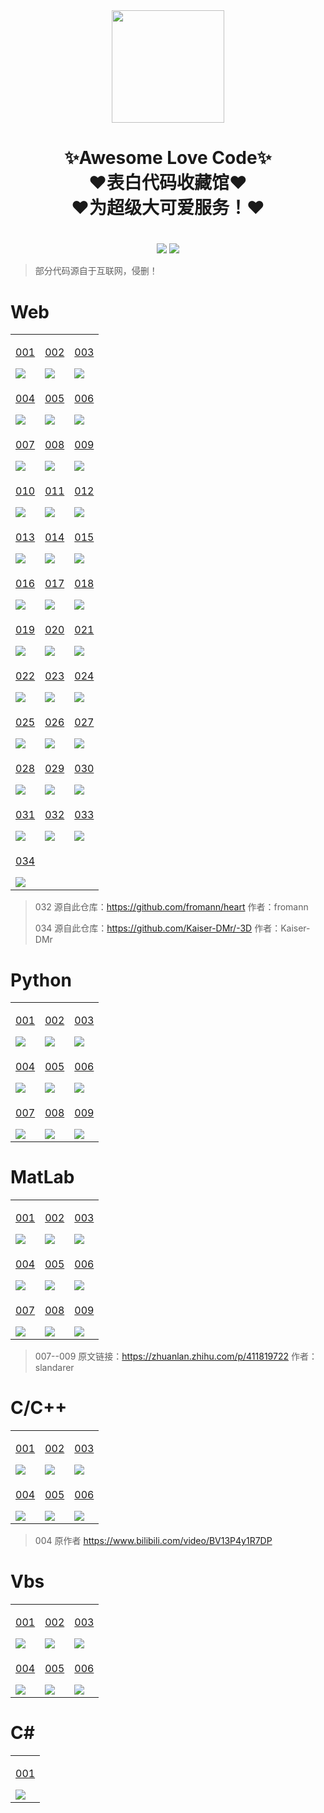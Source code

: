 <div align="center">
    <img  width=180 src="https://cdn.jsdelivr.net/gh/da-keai/Awesome-Love-Code/assets/logo.png"/>
    <h1>✨Awesome Love Code✨<br>❤️表白代码收藏馆❤️<br>❤️为超级大可爱服务！❤️</h1> 
     <h1></h1> 
</div>

<p align="center">
    <img src="https://img.shields.io/github/stars/da-keai/Awesome-Love-Code">
    <img src="https://img.shields.io/badge/License-MIT-green">
</p>

> 部分代码源自于互联网，侵删！

# Web

<table align="center">
    <!-- 第一行 -->
    <tr>
    <td valign="top">
        <a target="_blank" href="https://da-keai.github.io/Awesome-Love-Code/Web/001">
            <p align="center">001</p>
            <img src="https://cdn.jsdelivr.net/gh/da-keai/Awesome-Love-Code/assets/img/web/001.jpg"/>
        </a>
    </td>
    <td valign="top">
        <a target="_blank" href="https://da-keai.github.io/Awesome-Love-Code/Web/002">
            <p align="center">002</p>
            <img src="https://cdn.jsdelivr.net/gh/da-keai/Awesome-Love-Code/assets/img/web/002.jpg"/>
        </a>
    </td>
    <td valign="top">
        <a target="_blank" href="https://da-keai.github.io/Awesome-Love-Code/Web/003">
            <p align="center">003</p>
            <img src="https://cdn.jsdelivr.net/gh/da-keai/Awesome-Love-Code/assets/img/web/003.jpg"/>
        </a>
    </td>
    </tr>
    <!-- 第二行 -->
    <tr>
    <td valign="top">
        <a target="_blank" href="https://da-keai.github.io/Awesome-Love-Code/Web/004">
            <p align="center">004</p>
            <img src="https://cdn.jsdelivr.net/gh/da-keai/Awesome-Love-Code/assets/img/web/004.jpg"/>
        </a>
    </td>
    <td valign="top">
        <a target="_blank" href="https://da-keai.github.io/Awesome-Love-Code/Web/005">
            <p align="center">005</p>
            <img src="https://cdn.jsdelivr.net/gh/da-keai/Awesome-Love-Code/assets/img/web/005.jpg"/>
        </a>
    </td>
    <td valign="top">
        <a target="_blank" href="https://da-keai.github.io/Awesome-Love-Code/Web/006">
            <p align="center">006</p>
            <img src="https://cdn.jsdelivr.net/gh/da-keai/Awesome-Love-Code/assets/img/web/006.jpg"/>
        </a>
    </td>
    </tr>
    <!-- 第三行 -->
    <tr>
    <td valign="top">
        <a target="_blank" href="https://da-keai.github.io/Awesome-Love-Code/Web/007">
            <p align="center">007</p>
            <img src="https://cdn.jsdelivr.net/gh/da-keai/Awesome-Love-Code/assets/img/web/007.jpg"/>
        </a>
    </td>
    <td valign="top">
        <a target="_blank" href="https://da-keai.github.io/Awesome-Love-Code/Web/008">
            <p align="center">008</p>
            <img src="https://cdn.jsdelivr.net/gh/da-keai/Awesome-Love-Code/assets/img/web/008.jpg"/>
        </a>
    </td>
    <td valign="top">
        <a target="_blank" href="https://da-keai.github.io/Awesome-Love-Code/Web/009">
            <p align="center">009</p>
            <img src="https://cdn.jsdelivr.net/gh/da-keai/Awesome-Love-Code/assets/img/web/009.jpg"/>
        </a>
    </td>
    </tr>
    <!-- 第四行 -->
    <tr>
    <td valign="top">
        <a target="_blank" href="https://da-keai.github.io/Awesome-Love-Code/Web/010">
            <p align="center">010</p>
            <img src="https://cdn.jsdelivr.net/gh/da-keai/Awesome-Love-Code/assets/img/web/010.jpg"/>
        </a>
    </td>
    <td valign="top">
        <a target="_blank" href="https://da-keai.github.io/Awesome-Love-Code/Web/011">
            <p align="center">011</p>
            <img src="https://cdn.jsdelivr.net/gh/da-keai/Awesome-Love-Code/assets/img/web/011.jpg"/>
        </a>
    </td>
    <td valign="top">
        <a target="_blank" href="https://da-keai.github.io/Awesome-Love-Code/Web/012">
            <p align="center">012</p>
            <img src="https://cdn.jsdelivr.net/gh/da-keai/Awesome-Love-Code/assets/img/web/012.jpg"/>
        </a>
    </td>
    </tr>
    <!-- 第五行 -->
    <tr>
    <td valign="top">
        <a target="_blank" href="https://da-keai.github.io/Awesome-Love-Code/Web/013">
            <p align="center">013</p>
            <img src="https://cdn.jsdelivr.net/gh/da-keai/Awesome-Love-Code/assets/img/web/013.jpg"/>
        </a>
    </td>
    <td valign="top">
        <a target="_blank" href="https://da-keai.github.io/Awesome-Love-Code/Web/014">
            <p align="center">014</p>
            <img src="https://cdn.jsdelivr.net/gh/da-keai/Awesome-Love-Code/assets/img/web/014.jpg"/>
        </a>
    </td>
    <td valign="top">
        <a target="_blank" href="https://da-keai.github.io/Awesome-Love-Code/Web/015">
            <p align="center">015</p>
            <img src="https://cdn.jsdelivr.net/gh/da-keai/Awesome-Love-Code/assets/img/web/015.jpg"/>
        </a>
    </td>
    </tr>
    <!-- 第六行 -->
    <tr>
    <td valign="top">
        <a target="_blank" href="https://da-keai.github.io/Awesome-Love-Code/Web/016">
            <p align="center">016</p>
            <img src="https://cdn.jsdelivr.net/gh/da-keai/Awesome-Love-Code/assets/img/web/016.jpg"/>
        </a>
    </td>
    <td valign="top">
        <a target="_blank" href="https://da-keai.github.io/Awesome-Love-Code/Web/017">
            <p align="center">017</p>
            <img src="https://cdn.jsdelivr.net/gh/da-keai/Awesome-Love-Code/assets/img/web/017.jpg"/>
        </a>
    </td>
    <td valign="top">
        <a target="_blank" href="https://da-keai.github.io/Awesome-Love-Code/Web/018">
            <p align="center">018</p>
            <img src="https://cdn.jsdelivr.net/gh/da-keai/Awesome-Love-Code/assets/img/web/018.jpg"/>
        </a>
    </td>
    </tr>
    <!-- 第七行 -->
    <tr>
    <td valign="top">
        <a target="_blank" href="https://da-keai.github.io/Awesome-Love-Code/Web/019">
            <p align="center">019</p>
            <img src="https://cdn.jsdelivr.net/gh/da-keai/Awesome-Love-Code/assets/img/web/019.jpg"/>
        </a>
    </td>
    <td valign="top">
        <a target="_blank" href="https://da-keai.github.io/Awesome-Love-Code/Web/020">
            <p align="center">020</p>
            <img src="https://cdn.jsdelivr.net/gh/da-keai/Awesome-Love-Code/assets/img/web/020.jpg"/>
        </a>
    </td>
    <td valign="top">
        <a target="_blank" href="https://da-keai.github.io/Awesome-Love-Code/Web/021">
            <p align="center">021</p>
            <img src="https://cdn.jsdelivr.net/gh/da-keai/Awesome-Love-Code/assets/img/web/021.jpg"/>
        </a>
    </td>
    </tr>
    <!-- 第八行 -->
    <tr>
    <td valign="top">
        <a target="_blank" href="https://da-keai.github.io/Awesome-Love-Code/Web/022">
            <p align="center">022</p>
            <img src="https://cdn.jsdelivr.net/gh/da-keai/Awesome-Love-Code/assets/img/web/022.jpg"/>
        </a>
    </td>
    <td valign="top">
        <a target="_blank" href="https://da-keai.github.io/Awesome-Love-Code/Web/023">
            <p align="center">023</p>
            <img src="https://cdn.jsdelivr.net/gh/da-keai/Awesome-Love-Code/assets/img/web/023.jpg"/>
        </a>
    </td>
    <td valign="top">
        <a target="_blank" href="https://da-keai.github.io/Awesome-Love-Code/Web/024">
            <p align="center">024</p>
            <img src="https://cdn.jsdelivr.net/gh/da-keai/Awesome-Love-Code/assets/img/web/024.jpg"/>
        </a>
    </td>
    </tr>
    <!-- 第九行 -->
    <tr>
    <td valign="top">
        <a target="_blank" href="https://da-keai.github.io/Awesome-Love-Code/Web/025">
            <p align="center">025</p>
            <img src="https://cdn.jsdelivr.net/gh/da-keai/Awesome-Love-Code/assets/img/web/025.jpg"/>
        </a>
    </td>
    <td valign="top">
        <a target="_blank" href="https://da-keai.github.io/Awesome-Love-Code/Web/026">
            <p align="center">026</p>
            <img src="https://cdn.jsdelivr.net/gh/da-keai/Awesome-Love-Code/assets/img/web/026.jpg"/>
        </a>
    </td>
    <td valign="top">
        <a target="_blank" href="https://da-keai.github.io/Awesome-Love-Code/Web/027">
            <p align="center">027</p>
            <img src="https://cdn.jsdelivr.net/gh/da-keai/Awesome-Love-Code/assets/img/web/027.jpg"/>
        </a>
    </td>
    </tr>
    <!-- 第十行 -->
    <tr>
    <td valign="top">
        <a target="_blank" href="https://da-keai.github.io/Awesome-Love-Code/Web/028">
            <p align="center">028</p>
            <img src="https://cdn.jsdelivr.net/gh/da-keai/Awesome-Love-Code/assets/img/web/028.jpg"/>
        </a>
    </td>
    <td valign="top">
        <a target="_blank" href="https://da-keai.github.io/Awesome-Love-Code/Web/029">
            <p align="center">029</p>
            <img src="https://cdn.jsdelivr.net/gh/da-keai/Awesome-Love-Code/assets/img/web/029.jpg"/>
        </a>
    </td>
    <td valign="top">
        <a target="_blank" href="https://da-keai.github.io/Awesome-Love-Code/Web/030">
            <p align="center">030</p>
            <img src="https://cdn.jsdelivr.net/gh/da-keai/Awesome-Love-Code/assets/img/web/030.jpg"/>
        </a>
    </td>
    </tr>
    <!-- 第十一行 -->
    <tr>
        <td valign="top">
        <a target="_blank" href="https://da-keai.github.io/Awesome-Love-Code/Web/031">
            <p align="center">031</p>
            <img src="https://cdn.jsdelivr.net/gh/da-keai/Awesome-Love-Code/assets/img/web/031.png"/>
        </a>
    </td>
    <td valign="top">
        <a target="_blank" href="https://da-keai.github.io/Awesome-Love-Code/Web/032">
            <p align="center">032</p>
            <img src="https://cdn.jsdelivr.net/gh/da-keai/Awesome-Love-Code/assets/img/web/032.png"/>
        </a>
    </td>
    <td valign="top">
        <a target="_blank" href="https://da-keai.github.io/Awesome-Love-Code/Web/033">
            <p align="center">033</p>
            <img src="https://cdn.jsdelivr.net/gh/da-keai/Awesome-Love-Code/assets/img/web/033.png"/>
        </a>
    </td>
    </tr>
    <!-- 第十一行 -->
    <tr>
        <td valign="top">
        <a target="_blank" href="https://da-keai.github.io/Awesome-Love-Code/Web/034">
            <p align="center">034</p>
            <img src="https://cdn.jsdelivr.net/gh/da-keai/Awesome-Love-Code/assets/img/web/034.png"/>
        </a>
    </td>
    </tr>
</table>

>  032 源自此仓库：https://github.com/fromann/heart  作者：fromann
> 
>  034 源自此仓库：https://github.com/Kaiser-DMr/-3D  作者：Kaiser-DMr

# Python

<table align="center">
    <!-- 第一行 -->
    <tr>
    <td valign="top">
        <a target="_blank" href="https://github.com/da-keai/Awesome-Love-Code/tree/main/Python/001">
            <p align="center">001</p>
            <img src="https://cdn.jsdelivr.net/gh/da-keai/Awesome-Love-Code/assets/img/python/001.jpg"/>
        </a>
    </td>
    <td valign="top">
        <a target="_blank" href="https://github.com/da-keai/Awesome-Love-Code/tree/main/Python/002">
            <p align="center">002</p>
            <img src="https://cdn.jsdelivr.net/gh/da-keai/Awesome-Love-Code/assets/img/python/002.jpg"/>
        </a>
    </td>
    <td valign="top">
        <a target="_blank" href="https://github.com/da-keai/Awesome-Love-Code/tree/main/Python/003">
            <p align="center">003</p>
            <img src="https://cdn.jsdelivr.net/gh/da-keai/Awesome-Love-Code/assets/img/python/003.jpg"/>
        </a>
    </td>
    </tr>
    <!-- 第二行 -->
    <tr>
    <td valign="top">
        <a target="_blank" href="https://github.com/da-keai/Awesome-Love-Code/tree/main/Python/004">
            <p align="center">004</p>
            <img src="https://cdn.jsdelivr.net/gh/da-keai/Awesome-Love-Code/assets/img/python/004.jpg"/>
        </a>
    </td>
    <td valign="top">
        <a target="_blank" href="https://github.com/da-keai/Awesome-Love-Code/tree/main/Python/005">
            <p align="center">005</p>
            <img src="https://cdn.jsdelivr.net/gh/da-keai/Awesome-Love-Code/assets/img/python/005.jpg"/>
        </a>
    </td>
    <td valign="top">
        <a target="_blank" href="https://github.com/da-keai/Awesome-Love-Code/tree/main/Python/006">
            <p align="center">006</p>
            <img src="https://cdn.jsdelivr.net/gh/da-keai/Awesome-Love-Code/assets/img/python/006.jpg"/>
        </a>
    </td>
    </tr>
    <!-- 第三行 -->
    <tr>
    <td valign="top">
        <a target="_blank" href="https://github.com/da-keai/Awesome-Love-Code/tree/main/Python/007">
            <p align="center">007</p>
            <img src="https://cdn.jsdelivr.net/gh/da-keai/Awesome-Love-Code/assets/img/python/007.jpg"/>
        </a>
    </td>
    <td valign="top">
        <a target="_blank" href="https://github.com/da-keai/Awesome-Love-Code/tree/main/Python/008">
            <p align="center">008</p>
            <img src="https://cdn.jsdelivr.net/gh/da-keai/Awesome-Love-Code/assets/img/python/008.png"/>
        </a>
    </td>
    <td valign="top">
        <a target="_blank" href="https://github.com/da-keai/Awesome-Love-Code/tree/main/Python/009">
            <p align="center">009</p>
            <img src="https://cdn.jsdelivr.net/gh/da-keai/Awesome-Love-Code/assets/img/python/009.png"/>
        </a>
    </td>
    </tr>
</table>

# MatLab


<table align="center">
    <!-- 第一行 -->
    <tr>
    <td valign="top">
        <a target="_blank" href="https://github.com/da-keai/Awesome-Love-Code/tree/main/MatLab/001">
            <p align="center">001</p>
            <img src="https://cdn.jsdelivr.net/gh/da-keai/Awesome-Love-Code/assets/img/matlab/001.jpg"/>
        </a>
    </td>
    <td valign="top">
        <a target="_blank" href="https://github.com/da-keai/Awesome-Love-Code/tree/main/MatLab/002">
            <p align="center">002</p>
            <img src="https://cdn.jsdelivr.net/gh/da-keai/Awesome-Love-Code/assets/img/matlab/002.gif"/>
        </a>
    </td>
    <td valign="top">
        <a target="_blank" href="https://github.com/da-keai/Awesome-Love-Code/tree/main/MatLab/003">
            <p align="center">003</p>
            <img src="https://cdn.jsdelivr.net/gh/da-keai/Awesome-Love-Code/assets/img/matlab/003.jpg"/>
        </a>
    </td>
    </tr>
    <!-- 第二行 -->
    <tr>
    <td valign="top">
        <a target="_blank" href="https://github.com/da-keai/Awesome-Love-Code/tree/main/MatLab/004">
            <p align="center">004</p>
            <img src="https://cdn.jsdelivr.net/gh/da-keai/Awesome-Love-Code/assets/img/matlab/004.jpg"/>
        </a>
    </td>
    <td valign="top">
        <a target="_blank" href="https://github.com/da-keai/Awesome-Love-Code/tree/main/MatLab/005">
            <p align="center">005</p>
            <img src="https://cdn.jsdelivr.net/gh/da-keai/Awesome-Love-Code/assets/img/matlab/005.jpg"/>
        </a>
    </td>
    <td valign="top">
        <a target="_blank" href="https://github.com/da-keai/Awesome-Love-Code/tree/main/MatLab/006">
            <p align="center">006</p>
            <img src="https://cdn.jsdelivr.net/gh/da-keai/Awesome-Love-Code/assets/img/matlab/006.jpg"/>
        </a>
    </td>
    </tr>
    <!-- 第三行 -->
    <tr>
    <td valign="top">
        <a target="_blank" href="https://github.com/da-keai/Awesome-Love-Code/tree/main/MatLab/007">
            <p align="center">007</p>
            <img src="https://cdn.jsdelivr.net/gh/da-keai/Awesome-Love-Code/assets/img/matlab/007.jpg"/>
        </a>
    </td>
    <td valign="top">
        <a target="_blank" href="https://github.com/da-keai/Awesome-Love-Code/tree/main/MatLab/008">
            <p align="center">008</p>
            <img src="https://cdn.jsdelivr.net/gh/da-keai/Awesome-Love-Code/assets/img/matlab/008.jpg"/>
        </a>
    </td>
    <td valign="top">
        <a target="_blank" href="https://github.com/da-keai/Awesome-Love-Code/tree/main/MatLab/009">
            <p align="center">009</p>
            <img src="https://cdn.jsdelivr.net/gh/da-keai/Awesome-Love-Code/assets/img/matlab/009.jpg"/>
        </a>
    </td>
    </tr>
</table>

> 007--009  原文链接：https://zhuanlan.zhihu.com/p/411819722  作者：slandarer

# C/C++

<table >
    <!-- 第一行 -->
    <tr>
    <td valign="top">
        <a target="_blank" href="https://github.com/da-keai/Awesome-Love-Code/tree/main/C/001">
            <p align="center">001</p>
            <img src="https://cdn.jsdelivr.net/gh/da-keai/Awesome-Love-Code/assets/img/c/001.png"/>
        </a>
    </td>
    <td valign="top">
        <a target="_blank" href="https://github.com/da-keai/Awesome-Love-Code/tree/main/C/002">
            <p align="center">002</p>
            <img src="https://cdn.jsdelivr.net/gh/da-keai/Awesome-Love-Code/assets/img/c/002.png"/>
        </a>
    </td>
    <td valign="top">
        <a target="_blank" href="https://github.com/da-keai/Awesome-Love-Code/tree/main/C/003">
            <p align="center">003</p>
            <img src="https://cdn.jsdelivr.net/gh/da-keai/Awesome-Love-Code/assets/img/c/003.png"/>
        </a>
    </td>
    </tr>
    <!-- 第二行 -->
    <tr>
    <td valign="top">
        <a target="_blank" href="https://github.com/da-keai/love">
            <p align="center">004</p>
            <img src="https://cdn.jsdelivr.net/gh/da-keai/Awesome-Love-Code/assets/img/c/004.png"/>
        </a>
    </td>
    <td valign="top">
        <a target="_blank" href="https://github.com/da-keai/meteor">
            <p align="center">005</p>
            <img src="https://cdn.jsdelivr.net/gh/da-keai/Awesome-Love-Code/assets/img/c/005.png"/>
        </a>
    </td>
    <td valign="top">
        <a target="_blank" href="https://github.com/da-keai/fireworks">
            <p align="center">006</p>
            <img src="https://cdn.jsdelivr.net/gh/da-keai/Awesome-Love-Code/assets/img/c/006.png"/>
        </a>
    </td>
    </tr>
</table>

> 004 原作者 https://www.bilibili.com/video/BV13P4y1R7DP

# Vbs

<table >
    <!-- 第一行 -->
    <tr>
    <td valign="top">
        <a target="_blank" href="https://github.com/da-keai/Awesome-Love-Code/tree/main/Vbs/001">
            <p align="center">001</p>
            <img src="https://cdn.jsdelivr.net/gh/da-keai/Awesome-Love-Code/assets/img/vbs/001.gif"/>
        </a>
    </td>
    <td valign="top">
        <a target="_blank" href="https://github.com/da-keai/Awesome-Love-Code/tree/main/Vbs/002">
            <p align="center">002</p>
            <img src="https://cdn.jsdelivr.net/gh/da-keai/Awesome-Love-Code/assets/img/vbs/002.gif"/>
        </a>
    </td>
    <td valign="top">
        <a target="_blank" href="https://github.com/da-keai/Awesome-Love-Code/tree/main/Vbs/003">
            <p align="center">003</p>
            <img src="https://cdn.jsdelivr.net/gh/da-keai/Awesome-Love-Code/assets/img/vbs/003.gif"/>
        </a>
    </td>
    </tr>
    <!-- 第二行 -->
    <tr>
    <td valign="top">
        <a target="_blank" href="https://github.com/da-keai/Awesome-Love-Code/tree/main/Vbs/004">
            <p align="center">004</p>
            <img src="https://cdn.jsdelivr.net/gh/da-keai/Awesome-Love-Code/assets/img/vbs/004.gif"/>
        </a>
    </td>
    <td valign="top">
        <a target="_blank" href="https://github.com/da-keai/Awesome-Love-Code/tree/main/Vbs/005">
            <p align="center">005</p>
            <img src="https://cdn.jsdelivr.net/gh/da-keai/Awesome-Love-Code/assets/img/vbs/005.gif"/>
        </a>
    </td>
    <td valign="top">
        <a target="_blank" href="https://github.com/da-keai/Awesome-Love-Code/tree/main/Vbs/006">
            <p align="center">006</p>
            <img src="https://cdn.jsdelivr.net/gh/da-keai/Awesome-Love-Code/assets/img/vbs/006.png"/>
        </a>
    </td>
    </tr>
</table>

# C#

<table align="center">
    <!-- 第一行 -->
    <tr>
    <td valign="top">
        <a target="_blank" href="https://github.com/da-keai/Be-My-Girlfriend">
            <p align="center">001</p>
            <img src="https://cdn.jsdelivr.net/gh/da-keai/Awesome-Love-Code/assets/img/csharp/001.gif"/>
        </a>
    </td>
    </tr>
</table>




